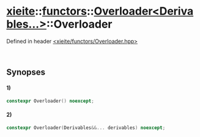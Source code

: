 # [xieite](../../../../../../xieite.md)\:\:[functors](../../../../../../functors.md)\:\:[Overloader\<Derivables...\>](../../../../Overloader.md)\:\:Overloader
Defined in header [<xieite/functors/Overloader.hpp>](../../../../../../../include/xieite/functors/Overloader.hpp)

&nbsp;

## Synopses
#### 1)
```cpp
constexpr Overloader() noexcept;
```
#### 2)
```cpp
constexpr Overloader(Derivables&&... derivables) noexcept;
```
